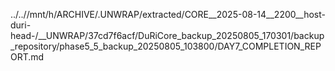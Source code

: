 ../..//mnt/h/ARCHIVE/.UNWRAP/extracted/CORE__2025-08-14__2200__host-duri-head-/__UNWRAP/37cd7f6acf/DuRiCore_backup_20250805_170301/backup_repository/phase5_5_backup_20250805_103800/DAY7_COMPLETION_REPORT.md